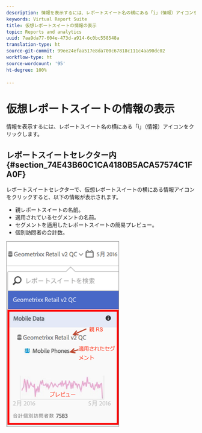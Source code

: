 ```yaml
---
description: 情報を表示するには、レポートスイート名の横にある「i」（情報）アイコンをクリックします。
keywords: Virtual Report Suite
title: 仮想レポートスイートの情報の表示
topic: Reports and analytics
uuid: 7aa9da77-604e-473d-a914-6c0bc558548a
translation-type: ht
source-git-commit: 99ee24efaa517e8da700c67818c111c4aa90dc02
workflow-type: ht
source-wordcount: '95'
ht-degree: 100%

---
```



# 仮想レポートスイートの情報の表示

情報を表示するには、レポートスイート名の横にある「i」（情報）アイコンをクリックします。

## レポートスイートセレクター内{#section_74E43B60C1CA4180B5ACA57574C1FA0F}

レポートスイートセレクターで、仮想レポートスイートの横にある情報アイコンをクリックすると、以下の情報が表示されます。

* 親レポートスイートの名前。
* 適用されているセグメントの名前。
* セグメントを適用したレポートスイートの簡易プレビュー。
* 個別訪問者の合計数。

![](assets/vrs-info.png)

